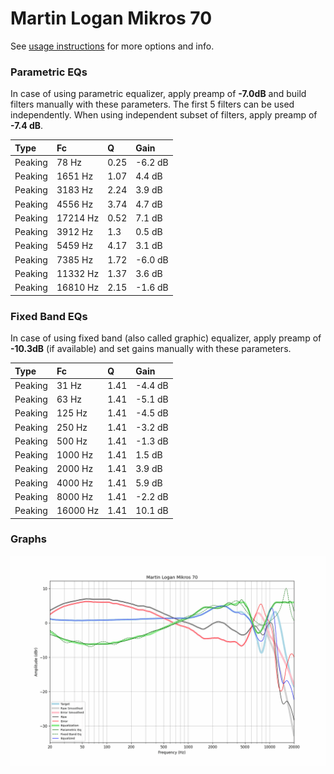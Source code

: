 # Martin Logan Mikros 70
See [usage instructions](https://github.com/jaakkopasanen/AutoEq#usage) for more options and info.

### Parametric EQs
In case of using parametric equalizer, apply preamp of **-7.0dB** and build filters manually
with these parameters. The first 5 filters can be used independently.
When using independent subset of filters, apply preamp of **-7.4 dB**.

| Type    | Fc       |    Q | Gain    |
|:--------|:---------|:-----|:--------|
| Peaking | 78 Hz    | 0.25 | -6.2 dB |
| Peaking | 1651 Hz  | 1.07 | 4.4 dB  |
| Peaking | 3183 Hz  | 2.24 | 3.9 dB  |
| Peaking | 4556 Hz  | 3.74 | 4.7 dB  |
| Peaking | 17214 Hz | 0.52 | 7.1 dB  |
| Peaking | 3912 Hz  | 1.3  | 0.5 dB  |
| Peaking | 5459 Hz  | 4.17 | 3.1 dB  |
| Peaking | 7385 Hz  | 1.72 | -6.0 dB |
| Peaking | 11332 Hz | 1.37 | 3.6 dB  |
| Peaking | 16810 Hz | 2.15 | -1.6 dB |

### Fixed Band EQs
In case of using fixed band (also called graphic) equalizer, apply preamp of **-10.3dB**
(if available) and set gains manually with these parameters.

| Type    | Fc       |    Q | Gain    |
|:--------|:---------|:-----|:--------|
| Peaking | 31 Hz    | 1.41 | -4.4 dB |
| Peaking | 63 Hz    | 1.41 | -5.1 dB |
| Peaking | 125 Hz   | 1.41 | -4.5 dB |
| Peaking | 250 Hz   | 1.41 | -3.2 dB |
| Peaking | 500 Hz   | 1.41 | -1.3 dB |
| Peaking | 1000 Hz  | 1.41 | 1.5 dB  |
| Peaking | 2000 Hz  | 1.41 | 3.9 dB  |
| Peaking | 4000 Hz  | 1.41 | 5.9 dB  |
| Peaking | 8000 Hz  | 1.41 | -2.2 dB |
| Peaking | 16000 Hz | 1.41 | 10.1 dB |

### Graphs
![](./Martin%20Logan%20Mikros%2070.png)